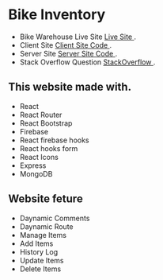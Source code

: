 # Bike Inventory 

* Bike Warehouse Live Site [Live Site ](https://github.com/facebook/create-react-app).
* Client Site [Client Site Code ](https://github.com/ProgrammingHeroWC4/warehouse-management-server-side-abunaem123).
* Server Site [Server Site Code ](https://github.com/ProgrammingHeroWC4/warehouse-management-client-side-abunaem123).
* Stack Overflow Question [StackOverflow ](https://stackoverflow.com/questions/72319918/bad-auth-authentication-failed).

## This website made with.
* React
* React Router
* React Bootstrap
* Firebase
* React firebase hooks
* React hooks form
* React Icons
* Express
* MongoDB

## Website feture
* Daynamic Comments
* Daynamic Route
* Manage Items
* Add Items
* History Log
* Update Items
* Delete Items